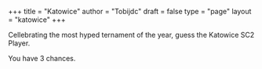 +++
title = "Katowice"
author = "Tobijdc"
draft = false
type = "page"
layout = "katowice"
+++

Cellebrating the most hyped ternament of the year, guess the Katowice SC2 Player.

You have 3 chances.

